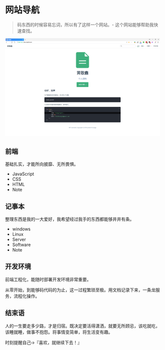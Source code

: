 # 网站导航

> 码东西的时候容易忘词，所以有了这样一个网站。- 这个网站能够帮助我快速查找。

[![screenshot](./about/screenshot.png)](https://docs.hjx24.com)

## 前端

基础扎实，才能所向披靡、无所畏惧。

- JavaScript
- CSS
- HTML
- Note

## 记事本

整理东西是我的一大爱好，我希望经过我手的东西都能够井井有条。

- windows
- Linux
- Server
- Software
- Note

## 开发环境

前端工程化，能随时部署开发环境非常重要。

从零开始，到能够码代码的为止，这一过程繁琐至极。用文档记录下来，一条龙服务，流程化操作。

## 结束语

人的一生要走多少路，才是归宿。既决定要活得潇洒，就要无所顾忌，该吃就吃，该睡就睡，做事不抱怨。将事情变简单，将生活变有趣。

时刻提醒自己➩『喜欢，就继续下去！』